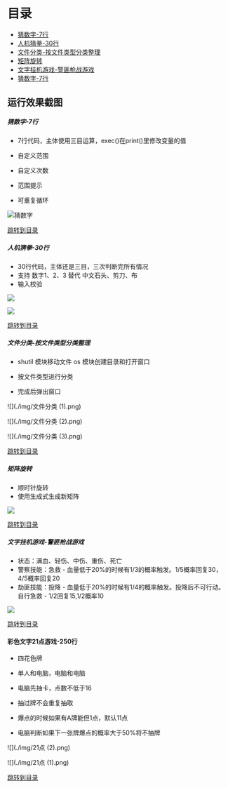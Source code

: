 # 目录

- <a href="#user-content-猜数字-7行  ">猜数字-7行 </a>
- <a href="#user-content-人机猜拳-30行  ">人机猜拳-30行 </a>
- <a href="#user-content-文件分类-按文件类型分类整理  ">文件分类-按文件类型分类整理 </a>
- <a href="#user-content-矩阵旋转  ">矩阵旋转 </a>
- <a href="#user-content-文字挂机游戏-警匪枪战游戏  ">文字挂机游戏-警匪枪战游戏 </a>
- <a href="#user-content-彩色文字21点游戏-250行  ">猜数字-7行 </a>





## 运行效果截图

##### 猜数字-7行

- 7行代码，主体使用三目运算，exec()在print()里修改变量的值

- 自定义范围
- 自定义次数
- 范围提示
- 可重复循环

![猜数字](./img/猜数字.png)





<a href="#user-content-目录 ">跳转到目录</a>



##### 人机猜拳-30行

- 30行代码，主体还是三目，三次判断完所有情况
- 支持 数字1、2、3 替代 中文石头、剪刀、布
- 输入校验

![](./img/猜拳1.png)



![](./img/猜拳2.png)





<a href="#user-content-目录 ">跳转到目录</a>



##### 文件分类-按文件类型分类整理

- shutil 模块移动文件 os 模块创建目录和打开窗口

- 按文件类型进行分类
- 完成后弹出窗口

![](./img/文件分类 (1).png)



![](./img/文件分类 (2).png)



![](./img/文件分类 (3).png)



<a href="#user-content-目录 ">跳转到目录</a>



##### 矩阵旋转

- 顺时针旋转
- 使用生成式生成新矩阵

![](./img/矩阵旋转.png)



<a href="#user-content-目录 ">跳转到目录</a>



##### 文字挂机游戏-警匪枪战游戏

- 状态：满血、轻伤、中伤、重伤、死亡
- 警察技能：急救 - 血量低于20%的时候有1/3的概率触发。1/5概率回复30，4/5概率回复20
- 劫匪技能：投降 - 血量低于20%的时候有1/4的概率触发。投降后不可行动。自行急救 - 1/2回复15,1/2概率10

![](./img/警匪.png)



<a href="#user-content-目录 ">跳转到目录</a>



#### 彩色文字21点游戏-250行

- 四花色牌

- 单人和电脑，电脑和电脑
- 电脑先抽卡，点数不低于16
- 抽过牌不会重复抽取
- 爆点的时候如果有A牌能但1点，默认11点
- 电脑判断如果下一张牌爆点的概率大于50%将不抽牌

![](./img/21点 (2).png)





![](./img/21点 (1).png)

<a href="#user-content-目录 ">跳转到目录</a>